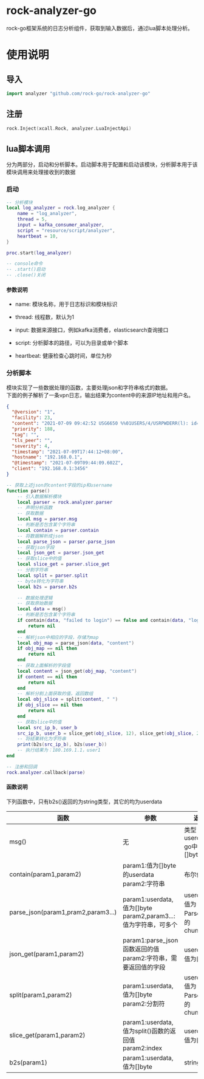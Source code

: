 # rock-analyzer-go

rock-go框架系统的日志分析组件，获取到输入数据后，通过lua脚本处理分析。

# 使用说明

## 导入

```go
import analyzer "github.com/rock-go/rock-analyzer-go"
```

## 注册

```go
rock.Inject(xcall.Rock, analyzer.LuaInjectApi)
```

## lua脚本调用

分为两部分，启动和分析脚本。启动脚本用于配置和启动该模块，分析脚本用于该模块调用来处理接收到的数据

### 启动

```lua
-- 分析模块
local log_analyzer = rock.log_analyzer {
    name = "log_analyzer",
    thread = 5,
    input = kafka_consumer_analyzer,
    script = "resource/script/analyzer",
    heartbeat = 10,
}

proc.start(log_analyzer)

-- console命令
-- .start()启动
-- .close()关闭
```

#### 参数说明

- name: 模块名称，用于日志标识和模块标识

- thread: 线程数，默认为1

- input: 数据来源接口，例如kafka消费者，elasticsearch查询接口

- script: 分析脚本的路径，可以为目录或单个脚本

- heartbeat: 健康检查心跳时间，单位为秒

### 分析脚本

模块实现了一些数据处理的函数，主要处理json和字符串格式的数据。<br>
下面的例子解析了一条vpn日志，输出结果为content中的来源IP地址和用户名。

```json
{
  "@version": "1",
  "facility": 23,
  "content": "2021-07-09 09:42:52 USG6650 %%01USERS/4/USRPWDERR(l): id=USG6650 time=\"2021-07-09 17:42:16\" fw=USG6650 pri=4 vsys=root vpn=sslvpn user=\"user1\" src=180.169.1.1 dst=0.0.0.0 duration=36s rcvd=0byte(s) sent=0byte(s) type=vpn service=5 msg=\"Session: user1 failed to login.\"",
  "priority": 188,
  "tag": "",
  "tls_peer": "",
  "severity": 4,
  "timestamp": "2021-07-09T17:44:12+08:00",
  "hostname": "192.168.0.1",
  "@timestamp": "2021-07-09T09:44:09.602Z",
  "client": "192.168.0.1:3456"
}
```

```lua
-- 获取上述json的content字段的ip和username
function parse()
    -- 引入数据解析模块
    local parser = rock.analyzer.parser
    -- 声明分析函数
    -- 获取数据
    local msg = parser.msg
    -- 判断是否包含某个字符串
    local contain = parser.contain
    -- 将数据解析成json
    local parse_json = parser.parse_json
    -- 获取json字段
    local json_get = parser.json_get
    -- 获取slice中的值
    local slice_get = parser.slice_get
    -- 分割字符串
    local split = parser.split
    -- byte转化为字符串
    local b2s = parser.b2s

    -- 数据处理逻辑
    -- 获取原始数据
    local data = msg()
    -- 判断是否包含某个字符串
    if contain(data, "failed to login") == false and contain(data, "login failed") == false then
        return nil
    end
    -- 解析json中相应的字段，存储为map
    local obj_map = parse_json(data, "content")
    if obj_map == nil then
        return nil
    end
    -- 获取上面解析的字段值
    local content = json_get(obj_map, "content")
    if content == nil then
        return nil
    end
    -- 解析分割上面获取的值，返回数组
    local obj_slice = split(content, " ")
    if obj_slice == nil then
        return nil
    end
    -- 获取slice中的值
    local src_ip_b, user_b
    src_ip_b, user_b = slice_get(obj_slice, 12), slice_get(obj_slice, 20)
    -- 将结果转化为字符串
    print(b2s(src_ip_b), b2s(user_b))
    -- 执行结果为：180.169.1.1，user1
end

-- 注册和回调
rock.analyzer.callback(parse)
```

#### 函数说明

下列函数中，只有b2s()返回的为string类型，其它的均为userdata

|  函数   | 参数  |   返回   |功能|
  |  ----  | ----  | ----    |----|
| msg()  | 无 |类型：userdata<br>go中值为[]byte|获取原始数据|
| contain(param1,param2)  | param1:值为[]byte的userdata<br>param2:字符串 |布尔值|判断param1中是否包含param2|
|parse_json(param1,pram2,param3...)|param1:userdata,值为[]byte<br>param2,param3...:值为字符串，可多个|userdata，值为Parser{}中的chunkMap|获取param1中的param2,param3等的值，存入userdata中|
|json_get(param1,param2)|param1:parse_json函数返回的值<br>param2:字符串，需要返回值的字段|userdata，值为[]byte|从param1中获取param2字段的值|
|split(param1,param2)|param1:userdata,值为[]byte<br>param2:分割符|userdata,值为Parser{}中的chunkSlice|以param2分割param1|
|slice_get(param1,param2)|param1:userdata,值为split()函数的返回值<br>param2:index|userdata，值为[]byte|获取字符串分割后对应的值|
|b2s(param1)|param1:userdata,值为[]byte|string|将最终结果转为string|